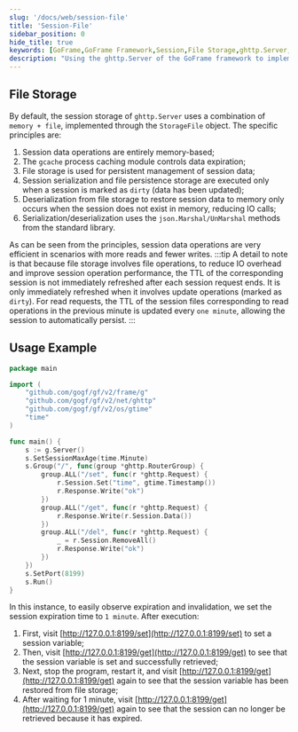 ```yaml
---
slug: '/docs/web/session-file'
title: 'Session-File'
sidebar_position: 0
hide_title: true
keywords: [GoFrame,GoFrame Framework,Session,File Storage,ghttp.Server,StorageFile,gcache,Serialization,Deserialization,Session Management]
description: "Using the ghttp.Server of the GoFrame framework to implement file storage for sessions. By default, session storage uses a combination of memory and files through StorageFile for persistent management. Thanks to the gcache module, session data operations are efficient, especially suitable for scenarios with more reads and fewer writes. Meanwhile, the demonstration example shows how to set and get sessions in a GoFrame project."
---
```


## File Storage

By default, the session storage of `ghttp.Server` uses a combination of `memory + file`, implemented through the `StorageFile` object. The specific principles are:

1. Session data operations are entirely memory-based;
2. The `gcache` process caching module controls data expiration;
3. File storage is used for persistent management of session data;
4. Session serialization and file persistence storage are executed only when a session is marked as `dirty` (data has been updated);
5. Deserialization from file storage to restore session data to memory only occurs when the session does not exist in memory, reducing IO calls;
6. Serialization/deserialization uses the `json.Marshal/UnMarshal` methods from the standard library.

As can be seen from the principles, session data operations are very efficient in scenarios with more reads and fewer writes.
:::tip
A detail to note is that because file storage involves file operations, to reduce IO overhead and improve session operation performance, the TTL of the corresponding session is not immediately refreshed after each session request ends. It is only immediately refreshed when it involves update operations (marked as `dirty`). For read requests, the TTL of the session files corresponding to read operations in the previous minute is updated every `one minute`, allowing the session to automatically persist.
:::

## Usage Example

```go
package main

import (
    "github.com/gogf/gf/v2/frame/g"
    "github.com/gogf/gf/v2/net/ghttp"
    "github.com/gogf/gf/v2/os/gtime"
    "time"
)

func main() {
    s := g.Server()
    s.SetSessionMaxAge(time.Minute)
    s.Group("/", func(group *ghttp.RouterGroup) {
        group.ALL("/set", func(r *ghttp.Request) {
            r.Session.Set("time", gtime.Timestamp())
            r.Response.Write("ok")
        })
        group.ALL("/get", func(r *ghttp.Request) {
            r.Response.Write(r.Session.Data())
        })
        group.ALL("/del", func(r *ghttp.Request) {
            _ = r.Session.RemoveAll()
            r.Response.Write("ok")
        })
    })
    s.SetPort(8199)
    s.Run()
}
```

In this instance, to easily observe expiration and invalidation, we set the session expiration time to `1 minute`. After execution:

1. First, visit [http://127.0.0.1:8199/set](http://127.0.0.1:8199/set) to set a session variable;
2. Then, visit [http://127.0.0.1:8199/get](http://127.0.0.1:8199/get) to see that the session variable is set and successfully retrieved;
3. Next, stop the program, restart it, and visit [http://127.0.0.1:8199/get](http://127.0.0.1:8199/get) again to see that the session variable has been restored from file storage;
4. After waiting for 1 minute, visit [http://127.0.0.1:8199/get](http://127.0.0.1:8199/get) again to see that the session can no longer be retrieved because it has expired.